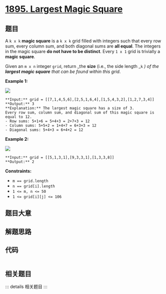 # [1895. Largest Magic Square](https://leetcode.com/problems/largest-magic-square)

## 题目

A `k x k` **magic square** is a `k x k` grid filled with integers such that
every row sum, every column sum, and both diagonal sums are **all equal**. The
integers in the magic square **do not have to be distinct**. Every `1 x 1`
grid is trivially a **magic square**.

Given an `m x n` integer `grid`, return _the **size** (i.e., the side length
_`k` _) of the **largest magic square** that can be found within this grid_.



**Example 1:**

![](https://assets.leetcode.com/uploads/2021/05/29/magicsquare-grid.jpg)

    
    
    **Input:** grid = [[7,1,4,5,6],[2,5,1,6,4],[1,5,4,3,2],[1,2,7,3,4]]
    **Output:** 3
    **Explanation:** The largest magic square has a size of 3.
    Every row sum, column sum, and diagonal sum of this magic square is equal to 12.
    - Row sums: 5+1+6 = 5+4+3 = 2+7+3 = 12
    - Column sums: 5+5+2 = 1+4+7 = 6+3+3 = 12
    - Diagonal sums: 5+4+3 = 6+4+2 = 12
    

**Example 2:**

![](https://assets.leetcode.com/uploads/2021/05/29/magicsquare2-grid.jpg)

    
    
    **Input:** grid = [[5,1,3,1],[9,3,3,1],[1,3,3,8]]
    **Output:** 2
    



**Constraints:**

  * `m == grid.length`
  * `n == grid[i].length`
  * `1 <= m, n <= 50`
  * `1 <= grid[i][j] <= 106`


## 题目大意

## 解题思路

## 代码

```javascript

```

## 相关题目

::: details 相关题目
:::
